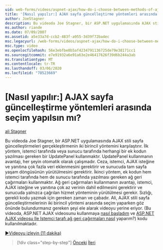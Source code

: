 ```yaml
---
uid: web-forms/videos/aspnet-ajax/how-do-i-choose-between-methods-of-ajax-page-updates
title: '[Nasıl yapılır:] AJAX sayfa güncelleştirme yöntemleri arasında seçim yapılsın mı? | Microsoft Docs'
author: JoeStagner
description: Bu videoda Joe Stagner, bir ASP.NET uygulamasında AJAX stili sayfa güncelleştirmeleri gerçekleştirmenin iki birincil yöntemini karşılaştırır. İlk yöntem bir upd kullanmaktır...
ms.author: riande
ms.date: 07/09/2007
ms.assetid: a5e33a7d-ccb2-483f-a955-3d39f72ba4ec
msc.legacyurl: /web-forms/videos/aspnet-ajax/how-do-i-choose-between-methods-of-ajax-page-updates
msc.type: video
ms.openlocfilehash: 56e3ebfbe0b5af4234791136725de79e38171cc1
ms.sourcegitcommit: e7e91932a6e91a63e2e46417626f39d6b244a3ab
ms.translationtype: MT
ms.contentlocale: tr-TR
ms.lasthandoff: 03/06/2020
ms.locfileid: "78523669"
---
```

# <a name="how-do-i-choose-between-methods-of-ajax-page-updates"></a>[Nasıl yapılır:] AJAX sayfa güncelleştirme yöntemleri arasında seçim yapılsın mı?

[ali Stagner](https://github.com/JoeStagner)

Bu videoda Joe Stagner, bir ASP.NET uygulamasında AJAX stili sayfa güncelleştirmeleri gerçekleştirmenin iki birincil yöntemini karşılaştırır. İlk yöntem, istemci tarafında veya sunucu tarafında herhangi bir ek kodun yazılması gereken bir UpdatePanel kullanmaktır. UpdatePanel kullanmanın avantajı, her şeyin otomatik olarak çalışmadır. Ceza, istemci, AJAX isteğine ve yanıtına çok fazla veri eklenmesini gerektirir ve sunucuda tam sayfa yaşam döngüsünün yürütülmesini gerektirir. İkinci yöntem, ek kodun hem istemci tarafında hem de sunucu tarafında yazılması gereken ağ geri çağırmaları kullanmaktır. Ağ geri çağırmaları kullanmanın avantajı, istemci, AJAX isteğine ve yanıtına çok az verinin dahil edilmesini gerektirir ve sunucuda yalnızca çağrılan hizmet yönteminin yürütülmesi gerekir. Sızlığı, gerekli kodu yazmak için gereken zaman ve çabadır. Ali, AJAX stili sayfa güncelleştirmelerinin iki birincil yöntemi arasında seçim yaparken göz önünde bulundurmanız gereken şeyi ele alarak videoyu yerine eriyor. (Bu videoda, ASP.NET AJAX videosunu kullanmaya [nasıl başladım](how-do-i-get-started-with-aspnet-ajax.md) ve [ASP.NET AJAX videosu Ile Istemci tarafı ağ geri çağırmaları nasıl](how-do-i-make-client-side-network-callbacks-with-aspnet-ajax.md) yaparım?) kodu kullanılmaktadır.

[&#9654;Videoyu izleyin (11 dakika)](https://channel9.msdn.com/Blogs/ASP-NET-Site-Videos/how-do-i-choose-between-methods-of-ajax-page-updates)

> [!div class="step-by-step"]
> [Önceki](how-do-i-update-multiple-regions-of-a-page-with-aspnet-ajax.md)
> [İleri](how-do-i-use-other-javascript-user-interface-libraries-with-aspnet-ajax.md)
